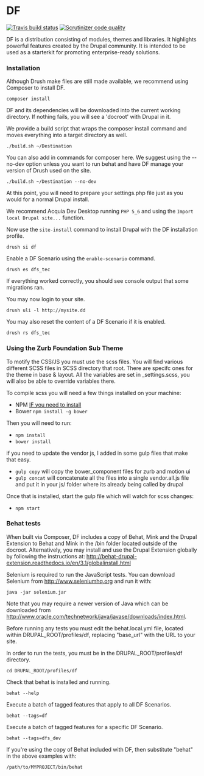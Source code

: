 # DF
[![Travis build status](https://img.shields.io/travis/acquia/df/8.x-1.x.svg)](https://travis-ci.org/acquia/df) [![Scrutinizer code quality](https://img.shields.io/scrutinizer/g/acquia/df/8.x-1.x.svg)](https://scrutinizer-ci.com/g/acquia/df)

DF is a distribution consisting of modules, themes and libraries. It highlights powerful features created by the Drupal community. It is intended to be used as a starterkit for promoting enterprise-ready solutions.

### Installation

Although Drush make files are still made available, we recommend using Composer to install DF.

  ``composer install``

DF and its dependencies will be downloaded into the current working directory. If nothing fails, you will see a 'docroot' with Drupal in it.

We provide a build script that wraps the composer install command and moves everything into a target directory as well.

  ``./build.sh ~/Destination``

You can also add in commands for composer here. We suggest using the --no-dev option unless you want to run behat and have DF manage your version of Drush used on the site.

  ``./build.sh ~/Destination --no-dev``

At this point, you will need to prepare your settings.php file just as you would for a normal Drupal install.

We recommend Acquia Dev Desktop running ``PHP 5_6`` and using the ``Import local Drupal site...`` function.

Now use the ``site-install`` command to install Drupal with the DF installation profile.

  ``drush si df``

Enable a DF Scenario using the ``enable-scenario`` command.

  ``drush es dfs_tec``

If everything worked correctly, you should see console output that some migrations ran.

You may now login to your site.

  ``drush uli -l http://mysite.dd``

You may also reset the content of a DF Scenario if it is enabled.

  ``drush rs dfs_tec``
  
### Using the Zurb Foundation Sub Theme

To motify the CSS/JS you must use the scss files. You will find various different SCSS files in SCSS directory that root. There are specifc ones for the theme in base & layout. All the variables are set in _settings.scss, you will also be able to override variables there.

To compile scss you will need a few things installed on your machine:
- NPM [IF you need to install](http://blog.npmjs.org/post/85484771375/how-to-install-npm)
- Bower ``npm install -g bower``

Then you will need to run:
- ``npm install``
- ``bower install``

if you need to update the vendor js, I added in some gulp files that make that easy.
- ``gulp copy`` will copy the bower_component files for zurb and motion ui
- ``gulp concat`` will concatenate all the files into a single vendor.all.js file and put it in your js/ folder where its already being called by drupal

Once that is installed, start the gulp file which will watch for scss changes:
- ``npm start``

### Behat tests

When built via Composer, DF includes a copy of Behat, Mink and the Drupal
Extension to Behat and Mink in the /bin folder located outside of the docroot.
Alternatively, you may install and use the Drupal Extension globally by
following the instructions at:
http://behat-drupal-extension.readthedocs.io/en/3.1/globalinstall.html

Selenium is required to run the JavaScript tests. You can download Selenium from
http://www.seleniumhq.org and run it with:

``java -jar selenium.jar``

Note that you may require a newer version of Java which can be downloaded from
http://www.oracle.com/technetwork/java/javase/downloads/index.html.

Before running any tests you must edit the behat.local.yml file, located within
DRUPAL_ROOT/profiles/df, replacing "base_url" with the URL to your site.

In order to run the tests, you must be in the DRUPAL_ROOT/profiles/df directory.

  ``cd DRUPAL_ROOT/profiles/df``

Check that behat is installed and running.

  ``behat --help``

Execute a batch of tagged features that apply to all DF Scenarios.

  ``behat --tags=df``

Execute a batch of tagged features for a specific DF Scenario.

  ``behat --tags=dfs_dev``

If you're using the copy of Behat included with DF, then substitute "behat" in
the above examples with:

``/path/to/MYPROJECT/bin/behat``
